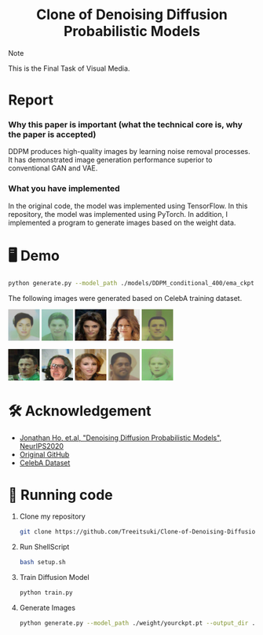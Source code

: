 <div align="center">
<h1>
    <br>
     Clone of Denoising Diffusion Probabilistic Models
    <br>
</h1>

</div>

> [!NOTE]
> This is the Final Task of Visual Media.

# Report
### Why this paper is important (what the technical core is, why the paper is accepted)
DDPM produces high-quality images by learning noise removal processes. It has demonstrated image generation performance superior to conventional GAN and VAE.

### What you have implemented
In the original code, the model was implemented using TensorFlow. In this repository, the model was implemented using PyTorch. In addition, I implemented a program to generate images based on the weight data.

# 🖥️ Demo
```bash
python generate.py --model_path ./models/DDPM_conditional_400/ema_ckpt.pt --output_dir test
```
The following images were generated based on CelebA training dataset.

<p>
    <img src="./image/test1/class_9_sample_4.png"/>
    <img src="./image/test1/class_9_sample_8.png"/>
    <img src="./image/test2/class_0_sample_2.png"/>
    <img src="./image/test2/class_0_sample_1.png"/>
    <img src="./image/test2/class_9_sample_3.png"/>
</p>
<p>
    <img src="./image/test1/class_0_sample_0.png"/>
    <img src="./image/test1/class_0_sample_1.png"/>
    <img src="./image/test1/class_0_sample_6.png"/>
    <img src="./image/test1/class_9_sample_1.png"/>
    <img src="./image/test1/class_9_sample_6.png"/>
</p>

#  🛠️ Acknowledgement
- [Jonathan Ho, et.al, "Denoising Diffusion Probabilistic Models", NeurIPS2020](https://arxiv.org/abs/2006.11239)
- [Original GitHub](https://github.com/hojonathanho/diffusion)
- [CelebA Dataset](https://mmlab.ie.cuhk.edu.hk/projects/CelebA.html)


# 🧾 Running code
1. Clone my repository
    ```bash
    git clone https://github.com/Treeitsuki/Clone-of-Denoising-Diffusion-Probabilistic-Models.git
    ```

1. Run ShellScript
    ```bash
    bash setup.sh
    ```

1. Train Diffusion Model
    ```bash
    python train.py
    ```

1. Generate Images
    ```bash
    python generate.py --model_path ./weight/yourckpt.pt --output_dir ./output/path
    ```